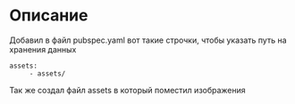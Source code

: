 # Описание

Добавил в файл pubspec.yaml вот такие строчки, чтобы указать путь на хранения данных
```
assets:
     - assets/
```
Так же создал файл assets в который поместил изображения

